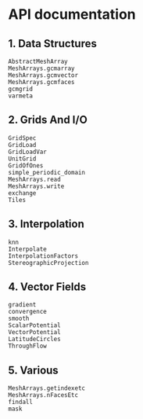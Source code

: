 # API documentation

## 1. Data Structures 

```@docs
AbstractMeshArray
MeshArrays.gcmarray
MeshArrays.gcmvector
MeshArrays.gcmfaces
gcmgrid
varmeta
```

## 2. Grids And I/O

```@docs
GridSpec
GridLoad
GridLoadVar
UnitGrid
GridOfOnes
simple_periodic_domain
MeshArrays.read
MeshArrays.write
exchange
Tiles
```

## 3. Interpolation

```@docs
knn
Interpolate
InterpolationFactors
StereographicProjection
```

## 4. Vector Fields

```@docs
gradient
convergence
smooth
ScalarPotential
VectorPotential
LatitudeCircles
ThroughFlow
```

## 5. Various

```@docs
MeshArrays.getindexetc
MeshArrays.nFacesEtc
findall
mask
```
